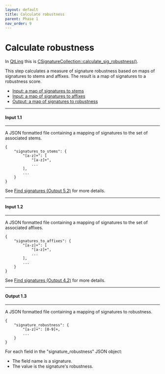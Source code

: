 ```yaml
---
layout: default
title: Calculate robustness
parent: Phase 1
nav_order: 9
---
```


# Calculate robustness

In [QtLing](https://github.com/edahlgren/QtLing/tree/6df4bf4898274a26db7fc961f4cc7e8f7c0a91eb/QtLing) this is [CSignatureCollection::calculate_sig_robustness()](https://github.com/edahlgren/QtLing/blob/6df4bf4898274a26db7fc961f4cc7e8f7c0a91eb/QtLing/SignatureCollection.cpp#L291).

This step calculates a measure of signature robustness based on maps of signatures to stems and affixes. The result is a map of signatures to a robustness score.

+ [Input: a map of signatures to stems](#input-11)
+ [Input: a map of signatures to affixes](#input-12)
+ [Output: a map of signatures to robustness](#output-13)

---

#### Input 1.1

---

A JSON formatted file containing a mapping of signatures to the set of associated stems.

```
{
    "signatures_to_stems": {
        "[a-z]+": [
            "[a-z]+",
            ...
        ],
        ...
    }
}
```

See [Find signatures (Output 5.2)](./FindSignatures.html#output-52) for more details.

---

#### Input 1.2

---

A JSON formatted file containing a mapping of signatures to the set of associated affixes.

```
{
    "signatures_to_affixes": {
        "[a-z]+": [
            "[a-z]+",
            ...
        ],
        ...
    }
}
```

See [Find signatures (Output 4.2)](./FindSignatures.html#output-42) for more details.

---

#### Output 1.3

---

A JSON formatted file containing a mapping of signatures to robustness.

```
{
    "signature_robustness": {
        "[a-z]+": [0-9]+,
        ...
    }
}
```

For each field in the "signature_robustness" JSON object:

+ The field name is a signature.
+ The value is the signature's robustness.
